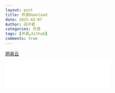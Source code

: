 ```yaml
---
layout: post
title: 开源Download
date: 2025-02-07
Author: 阎子君
categories: 开源
tags: [开源,Github]
comments: true
---
```


[网易云](https://api.toubiec.cn/wyapi.html "网易云单曲无损下载")



<iframe frameborder="no" border="0" marginwidth="0" marginheight="0" width=330 height=86 src="//music.163.com/outchain/player?type=2&id=1918650503&auto=1&height=66">
</iframe>
